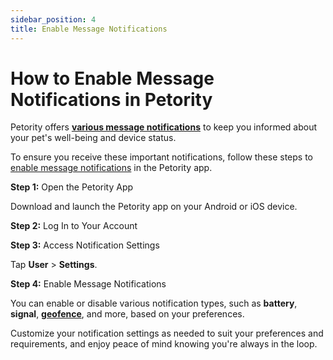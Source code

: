 ```yaml
---
sidebar_position: 4
title: Enable Message Notifications
---
```


# How to Enable Message Notifications in Petority
Petority offers **[various message notifications](/docs/petority/notification/type)** to keep you informed about your pet's well-being and device status. 

To ensure you receive these important notifications, follow these steps to [enable message notifications](/docs/petority/general-setting/notification) in the Petority app.

**Step 1:** Open the Petority App

Download and launch the Petority app on your Android or iOS device.

**Step 2:** Log In to Your Account

**Step 3:** Access Notification Settings

Tap **User** > **Settings**.

**Step 4:** Enable Message Notifications

You can enable or disable various notification types, such as **battery**, **signal**, **[geofence](/docs/petority/notification/fence-event)**, and more, based on your preferences.

Customize your notification settings as needed to suit your preferences and requirements, and enjoy peace of mind knowing you're always in the loop.